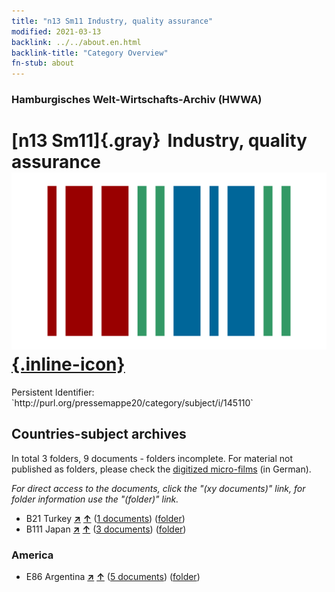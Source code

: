 ```yaml
---
title: "n13 Sm11 Industry, quality assurance"
modified: 2021-03-13
backlink: ../../about.en.html
backlink-title: "Category Overview"
fn-stub: about
---
```


### Hamburgisches Welt-Wirtschafts-Archiv (HWWA)

# [n13 Sm11]{.gray}&#8201; Industry, quality assurance &#160; [![Wikidata](/images/Wikidata-logo.svg "Wikidata"){.inline-icon}](http://www.wikidata.org/entity/Q104710575)

<div class="hint">Persistent Identifier: `http://purl.org/pressemappe20/category/subject/i/145110`</div>







## Countries-subject archives





In total 3 folders, 9 documents - folders incomplete.
For material not published as folders, please check the [digitized micro-films](/film/h1_sh.de.html) (in German).

_For direct access to the documents, click the "(xy documents)" link, for folder information use the "(folder)" link._


- B21 Turkey [**&nearr;**](../../../geo/i/141111/about.en.html "Turkey (all folders)") [**&uarr;**](../../../geo/about.en.html#B21 "Country category system") (<a href="https://pm20.zbw.eu/iiifview/folder/sh/141111,145110" title="about: Turkey : Industry, quality assurance" target="_blank">1 documents</a>) ([folder](../../../../folder/sh/1411xx/141111/1451xx/145110/about.en.html))
- B111 Japan [**&nearr;**](../../../geo/i/141272/about.en.html "Japan (all folders)") [**&uarr;**](../../../geo/about.en.html#B111 "Country category system") (<a href="https://pm20.zbw.eu/iiifview/folder/sh/141272,145110" title="about: Japan : Industry, quality assurance" target="_blank">3 documents</a>) ([folder](../../../../folder/sh/1412xx/141272/1451xx/145110/about.en.html))

### America

- E86 Argentina [**&nearr;**](../../../geo/i/141692/about.en.html "Argentina (all folders)") [**&uarr;**](../../../geo/about.en.html#E86 "Country category system") (<a href="https://pm20.zbw.eu/iiifview/folder/sh/141692,145110" title="about: Argentina : Industry, quality assurance" target="_blank">5 documents</a>) ([folder](../../../../folder/sh/1416xx/141692/1451xx/145110/about.en.html))








